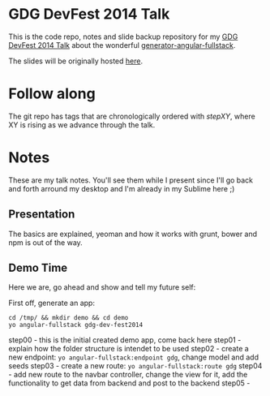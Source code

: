 # GDG DevFest 2014 Talk

This is the code repo, notes and slide backup repository for my [GDG DevFest 2014 Talk](http://gdghamburg.github.io/devfest/) about the wonderful [generator-angular-fullstack](https://github.com/DaftMonk/generator-angular-fullstack).

The slides will be originally hosted [here](https://slides.com/kjellski/gdg-devfest-2014/).

# Follow along

The git repo has tags that are chronologically ordered with _stepXY_, where XY is rising as we advance through the talk.

# Notes

These are my talk notes. You'll see them while I present since I'll go back and forth arround my desktop and I'm already in my Sublime here ;)

## Presentation

The basics are explained, yeoman and how it works with grunt, bower and npm is out of the way.

## Demo Time

Here we are, go ahead and show and tell my future self:

First off, generate an app:

    cd /tmp/ && mkdir demo && cd demo
    yo angular-fullstack gdg-dev-fest2014

step00 - this is the initial created demo app, come back here
step01 - explain how the folder structure is intendet to be used
step02 - create a new endpoint: `yo angular-fullstack:endpoint gdg`, change model and add seeds
step03 - create a new route: `yo angular-fullstack:route gdg`
step04 - add new route to the navbar controller, change the view for it,
         add the functionality to get data from backend and post to the backend
step05 -